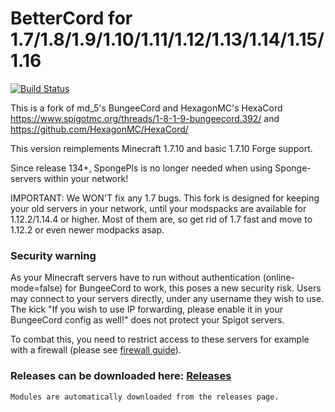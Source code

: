 
BetterCord for 1.7/1.8/1.9/1.10/1.11/1.12/1.13/1.14/1.15/1.16
==========
[![Build Status](https://travis-ci.org/HexagonMC/BungeeCord.svg?branch=master)](https://travis-ci.org/HexagonMC/BungeeCord)

This is a fork of md_5's BungeeCord and HexagonMC's HexaCord 
https://www.spigotmc.org/threads/1-8-1-9-bungeecord.392/ and https://github.com/HexagonMC/HexaCord/

This version reimplements Minecraft 1.7.10 and basic 1.7.10 Forge support.

Since release 134+, SpongePls is no longer needed when using Sponge-servers within your network!

IMPORTANT: We WON'T fix any 1.7 bugs. 
This fork is designed for keeping your old servers in your network, until your modspacks are available for 1.12.2/1.14.4 or higher.
Most of them are, so get rid of 1.7 fast and move to 1.12.2 or even newer modpacks asap.


### Security warning

As your Minecraft servers have to run without authentication (online-mode=false) for BungeeCord to work, this poses a new security risk. Users may connect to your servers directly, under any username they wish to use. The kick "If you wish to use IP forwarding, please enable it in your BungeeCord config as well!" does not protect your Spigot servers.

To combat this, you need to restrict access to these servers for example with a firewall (please see [firewall guide](https://www.spigotmc.org/wiki/firewall-guide/)).

### Releases can be downloaded here: [Releases](https://github.com/Plugner/BetterCord/releases)
```
Modules are automatically downloaded from the releases page.
```
